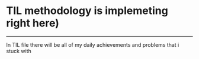 # TIL methodology is  implemeting right here)
*** 
In TIL file there will be all of my daily achievements and problems that i stuck with 
